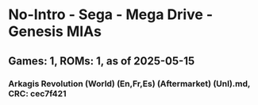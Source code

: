 # No-Intro - Sega - Mega Drive - Genesis MIAs
## Games: 1, ROMs: 1, as of 2025-05-15

### Arkagis Revolution (World) (En,Fr,Es) (Aftermarket) (Unl).md, CRC: cec7f421
